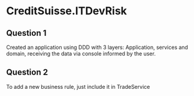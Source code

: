 # CreditSuisse.ITDevRisk



## Question 1

Created an application using DDD with 3 layers: Application, services and domain, receiving the data via console informed by the user.

## Question 2

To add a new business rule, just include it in TradeService